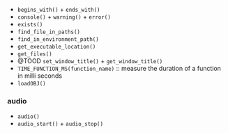 - `begins_with()` + `ends_with()`
- `console()` + `warning()` + `error()`
- `exists()`
- `find_file_in_paths()`
- `find_in_environment_path()`
- `get_executable_location()`
- `get_files()`
- @TOOD `set_window_title()` + `get_window_title()` 
- `TIME_FUNCTION_MS(function_name)` :: measure the duration of a function in milli seconds
- `loadOBJ()`

### audio

- `audio()` 
- `audio_start()` + `audio_stop()` 
